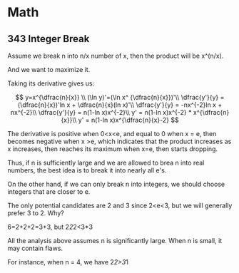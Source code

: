 # Math

## 343 Integer Break

Assume we break n into n/x number of x, then the product will be x^(n/x).

And we want to maximize it.

Taking its derivative gives us:

$$ y=x^{\dfrac{n}{x}} \\
(\ln y)'=(\ln x^ {\dfrac{n}{x}})'\\
\dfrac{y'}{y} = (\dfrac{n}{x})'ln x + \dfrac{n}{x}(ln x)'\\
\dfrac{y'}{y} = -nx^{-2}ln x + nx^{-2}\\
\dfrac{y'}{y} = n(1-ln x)x^{-2}\\
y' = n(1-ln x)x^{-2} * x^{\dfrac{n}{x}}\\
y' = n(1-ln x)x^{\dfrac{n}{x}-2}
$$

The derivative is positive when 0<x<e, and equal to 0 when x = e, then becomes negative when x >e,
which indicates that the product increases as x increases, then reaches its maximum when x=e, then starts dropping.

Thus, if n is sufficiently large and we are allowed to brea n into real numbers, the best idea is to break it into nearly all e's.

On the other hand, if we can only break n into integers, we should choose integers that are closer to e.

The only potential candidates are 2 and 3 since 2<e<3, but we will generally prefer 3 to 2. Why?

6=2+2+2=3+3, but 2*2*2<3*3

All the analysis above assumes n is significantly large. When n is small, it may contain flaws.


For instance, when n = 4, we have 2*2>3*1





